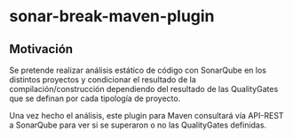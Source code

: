 # sonar-break-maven-plugin

## Motivación

Se pretende realizar análisis estático de código con SonarQube en los distintos proyectos y condicionar el resultado de la compilación/construcción dependiendo del resultado de las QualityGates que se definan por cada tipología de proyecto.

Una vez hecho el análisis, este plugin para Maven consultará vía API-REST a SonarQube para ver si se superaron o no las QualityGates definidas.